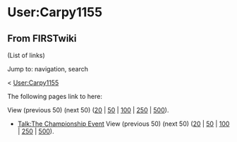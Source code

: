 # User:Carpy1155

## From FIRSTwiki

(List of links)

Jump to: navigation, search

< [User:Carpy1155](/index.php?title=User:Carpy1155&redirect=no "User:Carpy1155")

The following pages link to here:

View (previous 50) (next 50) ([20](/index.php?title=Special:Whatlinkshere/User:Carpy1155&limit=20&from=0 "Special:Whatlinkshere/User:Carpy1155") | [50](/index.php?title=Special:Whatlinkshere/User:Carpy1155&limit=50&from=0 "Special:Whatlinkshere/User:Carpy1155") | [100](/index.php?title=Special:Whatlinkshere/User:Carpy1155&limit=100&from=0 "Special:Whatlinkshere/User:Carpy1155") | [250](/index.php?title=Special:Whatlinkshere/User:Carpy1155&limit=250&from=0 "Special:Whatlinkshere/User:Carpy1155") | [500](/index.php?title=Special:Whatlinkshere/User:Carpy1155&limit=500&from=0 "Special:Whatlinkshere/User:Carpy1155")).

- [Talk:The Championship Event](Talk:The_Championship_Event "Talk:The Championship Event") View (previous 50) (next 50) ([20](/index.php?title=Special:Whatlinkshere/User:Carpy1155&limit=20&from=0 "Special:Whatlinkshere/User:Carpy1155") | [50](/index.php?title=Special:Whatlinkshere/User:Carpy1155&limit=50&from=0 "Special:Whatlinkshere/User:Carpy1155") | [100](/index.php?title=Special:Whatlinkshere/User:Carpy1155&limit=100&from=0 "Special:Whatlinkshere/User:Carpy1155") | [250](/index.php?title=Special:Whatlinkshere/User:Carpy1155&limit=250&from=0 "Special:Whatlinkshere/User:Carpy1155") | [500](/index.php?title=Special:Whatlinkshere/User:Carpy1155&limit=500&from=0 "Special:Whatlinkshere/User:Carpy1155")).
